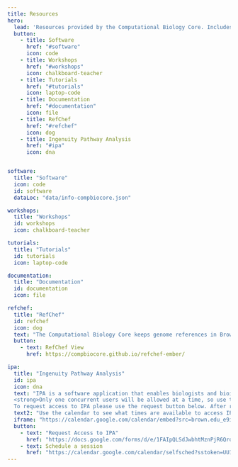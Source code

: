 ```yaml
---
title: Resources
hero:
  lead: 'Resources provided by the Computational Biology Core. Includes database subscriptions and licenses. Additionally, we provide various open source software, workshops, and tutorials in Bioinformatics and Data Science.'
  button:
    - title: Software
      href: "#software"
      icon: code
    - title: Workshops
      href: "#workshops"
      icon: chalkboard-teacher
    - title: Tutorials
      href: "#tutorials"
      icon: laptop-code
    - title: Documentation
      href: "#documentation"
      icon: file
    - title: RefChef
      href: "#refchef"
      icon: dog
    - title: Ingenuity Pathway Analysis
      href: "#ipa"
      icon: dna


software:
  title: "Software"
  icon: code
  id: software
  dataLoc: "data/info-compbiocore.json"

workshops:
  title: "Workshops"
  id: workshops
  icon: chalkboard-teacher

tutorials:
  title: "Tutorials"
  id: tutorials
  icon: laptop-code

documentation:
  title: "Documentation"
  id: documentation
  icon: file

refchef:
  title: "RefChef"
  id: refchef
  icon: dog
  text: "The Computational Biology Core keeps genome references in Brown's supercomputer Oscar. Oscar users can incorporate those genome references in their analyses. Click the link below for a list of Genome References available on Oscar. Contact us if you there's a genome reference you need added to that list."
  button:
    - text: RefChef View
      href: https://compbiocore.github.io/refchef-ember/

ipa:
  title: "Ingenuity Pathway Analysis"
  id: ipa
  icon: dna
  text: "IPA is a software application that enables biologists and bioinformaticians to identify the biological mechanisms, pathways, and functions most relevant to their experimental datasets or genes of interest. It allows researchers to graphically view, analyze, and query data in a comprehensive and seamless manner to understand molecular interactions, biological functions and disease on multiple levels. For more details go to qiagen IPA website and also access their webinars. Access to IPA free for the entire Brown community through September 2019.<br><br>
  <strong>Only one concurrent users will be allowed at a time, so use the scheduler below to reserve analysis time.</strong><br><br>
  To request access to IPA please use the request button below. After registration, Ingenuity Systems will send each registrant, via e-mail, their individual password and login instructions. Please note, the first time you login to your IPA account, it may take a few minutes to load the application. Additionally, please disable all pop-up blockers prior to signing in as they may prevent the application from loading."
  text2: "Use the calendar to see what times are available to access IPA. Click below to schedule your IPA session or to request access. Please restrict yourself to at most **two consecutive slots** for any given time."
  iframe: "https://calendar.google.com/calendar/embed?src=brown.edu_e9ihnmpmjbldkcpvmralir6578%40group.calendar.google.com&amp;ctz=America/New_York"
  button:
    - text: "Request Access to IPA"
      href: "https://docs.google.com/forms/d/e/1FAIpQLSdJwbhtMznPjR6QrobBG1u-n3AMLnWdigN-NqFepsC7gbb2tw/viewform"
    - text: Schedule a session
      href: "https://calendar.google.com/calendar/selfsched?sstoken=UU1LVEFXbXNUZTUtfGRlZmF1bHR8OGM1ZTZjYTg1YjYyNjZiMjVhZDNjNGM2YjQ0MTVlNzQ"
---
```

